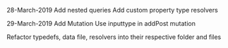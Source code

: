 28-March-2019
Add nested queries
Add custom property type resolvers

29-March-2019
Add Mutation
Use inputtype in addPost mutation

Refactor typedefs, data file, resolvers into their respective folder and files